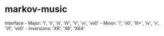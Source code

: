 # markov-music

Interface 
    - Major: 'I', 'ii', 'iii', 'IV', 'V', 'vi', 'vii0'
    - Minor: 'i', 'ii0', 'III+', 'iv', 'v', 'VI', 'vii0'
    - Inversions: 'XR', 'X6', 'X64'